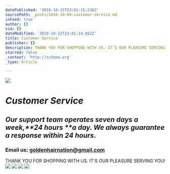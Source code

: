 ```yaml
---
datePublished: '2016-10-22T23:01:15.236Z'
sourcePath: _posts/2016-10-09-customer-service.md
inFeed: true
author: []
via: {}
dateModified: '2016-10-22T23:01:14.852Z'
title: Customer Service
publisher: {}
description: THANK YOU FOR SHOPPING WITH US. IT’S OUR PLEASURE SERVING YOU!
starred: false
_context: 'http://schema.org'
_type: Article

---
```

![](https://the-grid-user-content.s3-us-west-2.amazonaws.com/b5bfc6f3-1bbb-43ac-bb18-cc6f6563b957.jpg)

# _**Customer Service**_

## _Our support team operates seven days a week,**24 hours **a day. We always guarantee a response within **24 hours**_.

### Email us: goldenhairnation@gmail.com

THANK YOU FOR SHOPPING WITH US. IT'S OUR PLEASURE SERVING YOU!
![](https://s3-us-west-2.amazonaws.com/the-grid-img/p/55c5f3b64cf87ab9f79142c1ae5539615af10880.png)
![](https://the-grid-user-content.s3-us-west-2.amazonaws.com/e9582abc-84cc-4774-bfd6-29c878366183.png)
![](https://the-grid-user-content.s3-us-west-2.amazonaws.com/dac95aa3-11a3-49e7-b32f-415ef4013e67.png)
![](https://the-grid-user-content.s3-us-west-2.amazonaws.com/ee7182c0-7e4f-4421-bb5b-804bb8ca3c34.png)